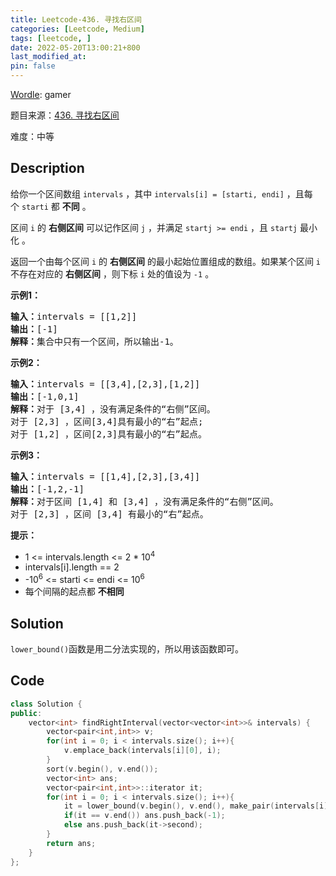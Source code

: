 ```yaml
---
title: Leetcode-436. 寻找右区间
categories: [Leetcode, Medium]
tags: [leetcode, ]
date: 2022-05-20T13:00:21+800
last_modified_at: 
pin: false
---
```


[Wordle](https://www.nytimes.com/games/wordle/index.html): gamer

题目来源：[436. 寻找右区间](https://leetcode.cn/problems/find-right-interval/)

难度：中等

## Description

给你一个区间数组 `intervals` ，其中 `intervals[i] = [starti, endi]` ，且每个 `starti` 都 **不同** 。

区间 `i` 的 **右侧区间** 可以记作区间 `j` ，并满足 `startj >= endi` ，且 `startj` 最小化 。

返回一个由每个区间 `i` 的 **右侧区间** 的最小起始位置组成的数组。如果某个区间 `i` 不存在对应的 **右侧区间** ，则下标 `i` 处的值设为 `-1` 。


**示例1：**

<pre>
<strong>输入：</strong>intervals = [[1,2]]
<strong>输出：</strong>[-1]
<strong>解释：</strong>集合中只有一个区间，所以输出-1。
</pre>

**示例2：**

<pre>
<strong>输入：</strong>intervals = [[3,4],[2,3],[1,2]]
<strong>输出：</strong>[-1,0,1]
<strong>解释：</strong>对于 [3,4] ，没有满足条件的“右侧”区间。
对于 [2,3] ，区间[3,4]具有最小的“右”起点;
对于 [1,2] ，区间[2,3]具有最小的“右”起点。
</pre>

**示例3：**

<pre>
<strong>输入：</strong>intervals = [[1,4],[2,3],[3,4]]
<strong>输出：</strong>[-1,2,-1]
<strong>解释：</strong>对于区间 [1,4] 和 [3,4] ，没有满足条件的“右侧”区间。
对于 [2,3] ，区间 [3,4] 有最小的“右”起点。
</pre>

**提示：**

- 1 <= intervals.length <= 2 * 10<sup>4</sup>
- intervals[i].length == 2
- -10<sup>6</sup> <= starti <= endi <= 10<sup>6</sup>
- 每个间隔的起点都 **不相同**
 


## Solution

`lower_bound()`函数是用二分法实现的，所以用该函数即可。


## Code
```c++
class Solution {
public:
    vector<int> findRightInterval(vector<vector<int>>& intervals) {
        vector<pair<int,int>> v;
        for(int i = 0; i < intervals.size(); i++){
            v.emplace_back(intervals[i][0], i);
        }
        sort(v.begin(), v.end());
        vector<int> ans;
        vector<pair<int,int>>::iterator it;
        for(int i = 0; i < intervals.size(); i++){
            it = lower_bound(v.begin(), v.end(), make_pair(intervals[i][1], 0));
            if(it == v.end()) ans.push_back(-1);
            else ans.push_back(it->second);
        }
        return ans;
    }
};
```
